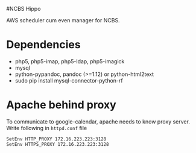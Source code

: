 #NCBS Hippo

AWS scheduler cum even manager for NCBS. 

# Dependencies 

- php5, php5-imap, php5-ldap, php5-imagick
- mysql 
- python-pypandoc, pandoc (>=1.12) or python-html2text
- sudo pip install mysql-connector-python-rf

# Apache behind proxy

To communicate to google-calendar, apache needs to know proxy server. Write
following in `httpd.conf` file

    SetEnv HTTP_PROXY 172.16.223.223:3128
    SetEnv HTTPS_PROXY 172.16.223.223:3128

